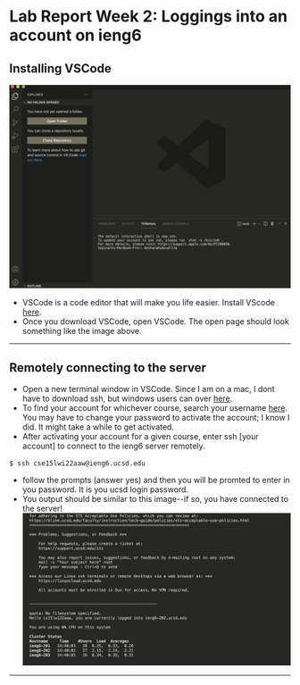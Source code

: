 # Lab Report Week 2: Loggings into an account on ieng6 

## Installing VSCode 

![Image](images/vscode_open.png)
* VSCode is a code editor that will make you life easier. Install VScode [here](https://code.visualstudio.com/). 
* Once you download VSCode, open VSCode. The open page should look something like the image above. 

---

## Remotely connecting to the server
* Open a new terminal window in VSCode. Since I am on a mac, I dont have to download ssh, but windows users can over [here](https://docs.microsoft.com/en-us/windows-server/administration/openssh/openssh_install_firstuse).
* To find your account for whichever course, search your username [here](https://sdacs.ucsd.edu/~icc/index.php). You may have to change your password to activate the account; I know I did. It might take a while to get activated. 
* After activating your account for a given course, enter ssh [your account] to connect to the ieng6 server remotely. 
```
$ ssh cse15lwi22aaw@ieng6.ucsd.edu
```
* follow the prompts (answer yes) and then you will be promted to enter in you password. It is you ucsd login password. 
* You output should be similar to this image--if so, you have connected to the server!
![Image](images/sshworking.png)

---

